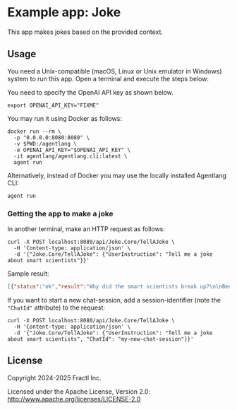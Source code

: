 # Example app: Joke

This app makes jokes based on the provided context.

## Usage

You need a Unix-compatible (macOS, Linux or Unix emulator in Windows) system
to run this app. Open a terminal and execute the steps below:

You need to specify the OpenAI API key as shown below.

```shell
export OPENAI_API_KEY="FIXME"
```

You may run it using Docker as follows:

```shell
docker run --rm \
  -p "0.0.0.0:8080:8080" \
  -v $PWD:/agentlang \
  -e OPENAI_API_KEY="$OPENAI_API_KEY" \
  -it agentlang/agentlang.cli:latest \
  agent run
```

Alternatively, instead of Docker you may use the locally installed Agentlang CLI:

```shell
agent run
```

### Getting the app to make a joke

In another terminal, make an HTTP request as follows:

```shell
curl -X POST localhost:8080/api/Joke.Core/TellAJoke \
  -H 'Content-type: application/json' \
  -d '{"Joke.Core/TellAJoke": {"UserInstruction": "Tell me a joke about smart scientists"}}'
```

Sample result:

```json
[{"status":"ok","result":"Why did the smart scientists break up?\n\nBecause they had too many unsolved problems in their relationship!","message":null}]
```

If you want to start a new chat-session, add a session-identifier (note the `"ChatId"` attribute) to the request:

```shell
curl -X POST localhost:8080/api/Joke.Core/TellAJoke \
  -H 'Content-type: application/json' \
  -d '{"Joke.Core/TellAJoke": {"UserInstruction": "Tell me a joke about smart scientists", "ChatId": "my-new-chat-session"}}'
```


## License

Copyright 2024-2025 Fractl Inc.

Licensed under the Apache License, Version 2.0:
http://www.apache.org/licenses/LICENSE-2.0

